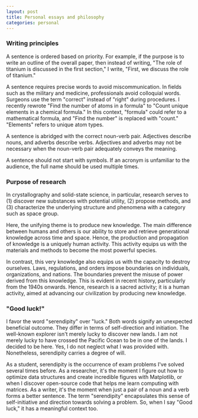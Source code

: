 ```yaml
---
layout: post
title: Personal essays and philosophy
categories: personal
---
```



### Writing principles

A sentence is ordered based on priority. For example, if the purpose is to write an outline of the overall paper, then instead of writing, "The role of titanium is discussed in the first section," I write, "First, we discuss the role of titanium."

A sentence requires precise words to avoid miscommunication. In fields such as the military and medicine, professionals avoid colloquial words. Surgeons use the term "correct" instead of "right" during procedures. I recently rewrote "Find the number of atoms in a formula" to "Count unique elements in a chemical formula." In this context, "formula" could refer to a mathematical formula, and "Find the number" is replaced with "count." "Elements" refers to unique atom types.

A sentence is abridged with the correct noun-verb pair. Adjectives describe nouns, and adverbs describe verbs. Adjectives and adverbs may not be necessary when the noun-verb pair adequately conveys the meaning.

A sentence should not start with symbols. If an acronym is unfamiliar to the audience, the full name should be used multiple times.

### Purpose of research

In crystallography and solid-state science, in particular, research serves to (1) discover new substances with potential utility, (2) propose methods, and (3) characterize the underlying structure and phenomena with a category such as space group.

Here, the unifying theme is to produce new knowledge. The main difference between humans and others is our ability to store and retrieve generational knowledge across time and space. Hence, the production and propagation of knowledge is a uniquely human activity. This activity equips us with the materials and methods to become the most powerful species.

In contrast, this very knowledge also equips us with the capacity to destroy ourselves. Laws, regulations, and orders impose boundaries on individuals, organizations, and nations. The boundaries prevent the misuse of power derived from this knowledge. This is evident in recent history, particularly from the 1940s onwards. Hence, research is a sacred activity; it is a human activity, aimed at advancing our civilization by producing new knowledge.

### "Good luck!" 

I favor the word "serendipity" over "luck." Both words signify an unexpected beneficial outcome. They differ in terms of self-direction and initiation. The well-known explorer isn't merely lucky to discover new lands. I am not merely lucky to have crossed the Pacific Ocean to be in one of the lands. I decided to be here. Yes, I do not neglect what I was provided with. Nonetheless, serendipity carries a degree of will.

As a student, serendipity is the occurrence of exam problems I've solved several times before. As a researcher, it's the moment I figure out how to optimize data structures and create incredible figures with Matplotlib, or when I discover open-source code that helps me learn computing with matrices. As a writer, it's the moment when just a pair of a noun and a verb forms a better sentence. The term "serendipity" encapsulates this sense of self-initiative and direction towards solving a problem. So, when I say "Good luck," it has a meaningful context too.